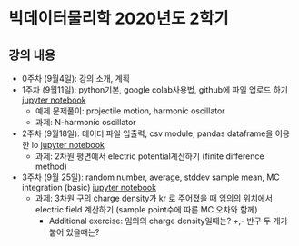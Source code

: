 # 빅데이터물리학 2020년도 2학기
## 강의 내용
- 0주차 (9월4일): 강의 소개, 계획
- 1주차 (9월11일): python기본, google colab사용법, github에 파일 업로드 하기 [jupyter notebook](https://github.com/khu-bigphys-2020/lectures-bigphys/blob/master/Lecture/01_basic.ipynb)
  - 예제 문제풀이: projectile motion, harmonic oscillator
  - 과제: N-harmonic oscillator
- 2주차 (9월18일): 데이터 파일 입출력, csv module, pandas dataframe을 이용한 io [jupyter notebook](https://github.com/khu-bigphys-2020/lectures-bigphys/blob/master/Lecture/02_input_output.ipynb)
  - 과제: 2차원 평면에서 electric potential계산하기 (finite difference method)
- 3주차 (9월 25일): random number, average, stddev sample mean, MC integration (basic) [jupyter notebook](https://github.com/khu-bigphys-2020/lectures-bigphys/blob/master/Lecture/03_RandomNumber.ipynb)
  - 과제: 3차원 구의 charge density가 kr 로 주어졌을 때 임의의 위치에서 electric field 계산하기 (sample point수에 따른 MC 오차와 함께)
    - Additional exercise: 임의의 charge density일때는? +,- 반구 두 개가 붙어 있을때는?
